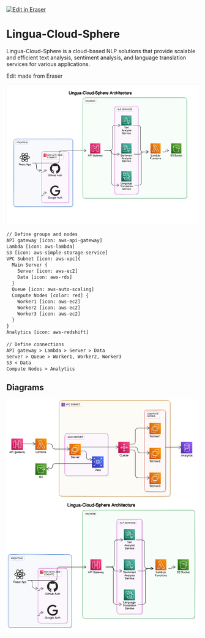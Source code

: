 <p><a target="_blank" href="https://app.eraser.io/workspace/dt7Phvkj2Gc2r9r2b6AR" id="edit-in-eraser-github-link"><img alt="Edit in Eraser" src="https://firebasestorage.googleapis.com/v0/b/second-petal-295822.appspot.com/o/images%2Fgithub%2FOpen%20in%20Eraser.svg?alt=media&amp;token=968381c8-a7e7-472a-8ed6-4a6626da5501"></a></p>

# Lingua-Cloud-Sphere
Lingua-Cloud-Sphere is a cloud-based NLP solutions that provide scalable and efficient text analysis, sentiment analysis, and language translation services for various applications.

Edit made from  Eraser



![Figure 2](/.eraser/dt7Phvkj2Gc2r9r2b6AR___6Ww8hrtkmQbCnRHKqyf4D7Vv51M2___---figure---d8b_g2HR3B3f4ZK5xJEvj---figure---5SSI_oLEb1BtNHVdkeZffA.png "Figure 2")





```
// Define groups and nodes
API gateway [icon: aws-api-gateway]
Lambda [icon: aws-lambda]
S3 [icon: aws-simple-storage-service]
VPC Subnet [icon: aws-vpc]{
  Main Server {
    Server [icon: aws-ec2]
    Data [icon: aws-rds]
  }
  Queue [icon: aws-auto-scaling]
  Compute Nodes [color: red] {
    Worker1 [icon: aws-ec2]
    Worker2 [icon: aws-ec2]
    Worker3 [icon: aws-ec2]
  }
}
Analytics [icon: aws-redshift]

// Define connections
API gateway > Lambda > Server > Data
Server > Queue > Worker1, Worker2, Worker3
S3 < Data
Compute Nodes > Analytics
```



<!-- eraser-additional-content -->
## Diagrams
<!-- eraser-additional-files -->
<a href="/README-cloud-architecture-1.eraserdiagram" data-element-id="tKqFV3utYDqLRE1FnGpD_"><img src="/.eraser/dt7Phvkj2Gc2r9r2b6AR___6Ww8hrtkmQbCnRHKqyf4D7Vv51M2___---diagram----097217e93dc3be010f7686558aa2c887.png" alt="" data-element-id="tKqFV3utYDqLRE1FnGpD_" /></a>
<a href="/README-Lingua-Cloud-Sphere Architecture-2.eraserdiagram" data-element-id="xpvDqQ0w4LZ5Y9b_YcH_r"><img src="/.eraser/dt7Phvkj2Gc2r9r2b6AR___6Ww8hrtkmQbCnRHKqyf4D7Vv51M2___---diagram----7802eb296c0c2530eb03599fe8fa9880-Lingua-Cloud-Sphere-Architecture.png" alt="" data-element-id="xpvDqQ0w4LZ5Y9b_YcH_r" /></a>
<!-- end-eraser-additional-files -->
<!-- end-eraser-additional-content -->
<!--- Eraser file: https://app.eraser.io/workspace/dt7Phvkj2Gc2r9r2b6AR --->